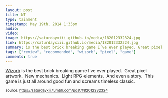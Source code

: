 ```yaml
---
layout: post
title: NT
type: tainment
timestamp: May 19th, 2014 1:35pm
audio: 
video: 
image: https://saturdayxiii.github.io/media/182012332324.jpg
link: https://saturdayxiii.github.io/media/182012332324.jpg
summary: is the best brick breaking game I’ve ever played. Great pixel artwork. New mechanics. Light RPG elements. And even a story. This game is ...
tags: ["review", "recommended", "wizorb", "pixel", "game"]
comments: true
---
```


<a href="https://store.steampowered.com/app/207420/Wizorb/" target="_blank">Wizorb</a> is the best brick breaking game I’ve ever played.  Great pixel artwork.  New mechanics.  Light RPG elements.  And even a story.  This game is just all around good fun and screams timeless classic.
 
  
<small>source: https://saturdayxiii.tumblr.com/post/182012332324</small>